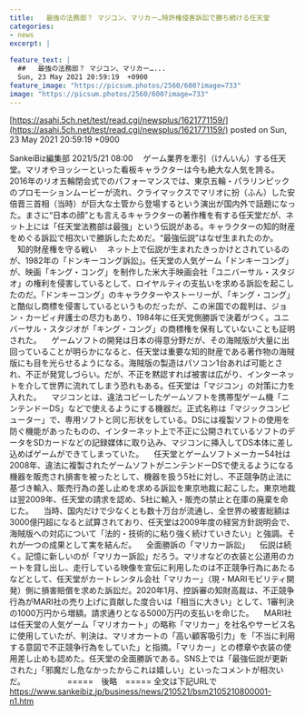 ```yaml
---
title:   最強の法務部？ マジコン、マリカー…特許権侵害訴訟で勝ち続ける任天堂  
categories:
- news
excerpt: |
  
feature_text: |
  ##   最強の法務部？ マジコン、マリカー…...
  Sun, 23 May 2021 20:59:19  +0900
feature_image: "https://picsum.photos/2560/600?image=733"
image: "https://picsum.photos/2560/600?image=733"
---
```


[https://asahi.5ch.net/test/read.cgi/newsplus/1621771159/](https://asahi.5ch.net/test/read.cgi/newsplus/1621771159/)
posted on Sun, 23 May 2021 20:59:19  +0900

<!--more-->

SankeiBiz編集部 2021/5/21 08:00 　ゲーム業界を牽引（けんいん）する任天堂。マリオやヨッシーといった看板キャラクターは今も絶大な人気を誇る。2016年のリオ五輪閉会式でのパフォーマンスでは、東京五輪・パラリンピックのプロモーションムービーが流れ、クライマックスでマリオに扮（ふん）した安倍晋三首相（当時）が巨大な土管から登場するという演出が国内外で話題になった。まさに“日本の顔”とも言えるキャラクターの著作権を有する任天堂だが、ネット上には「任天堂法務部は最強」という伝説がある。キャラクターの知的財産をめぐる訴訟で相次いで勝訴したためだ。“最強伝説”はなぜ生まれたのか。 　知的財産権を守る戦い 　ネット上で伝説が生まれたきっかけとされているのが、1982年の「ドンキーコング訴訟」。任天堂の人気ゲーム「ドンキーコング」が、映画「キング・コング」を制作した米大手映画会社「ユニバーサル・スタジオ」の権利を侵害しているとして、ロイヤルティの支払いを求める訴訟を起こしたのだ。「ドンキーコング」のキャラクターやストーリーが、「キング・コング」と酷似し商標を侵害しているというものだったが、この米国での裁判は、ジョン・カービィ弁護士の尽力もあり、1984年に任天党側勝訴で決着がつく。ユニバーサル・スタジオが「キング・コング」の商標権を保有していないことも証明された。 　ゲームソフトの開発は日本の得意分野だが、その海賊版が大量に出回っていることが明らかになると、任天堂は重要な知的財産である著作物の海賊版にも目を光らせるようになる。海賊版の製造はパソコン1台あれば可能とされ、不正が発覚しづらい。だが、不正を黙認すれば被害は広がり、インターネットを介して世界に流れてしまう恐れもある。任天堂は「マジコン」の対策に力を入れた。 　マジコンとは、違法コピーしたゲームソフトを携帯型ゲーム機「ニンテンドーDS」などで使えるようにする機器だ。正式名称は「マジックコンピューター」で、専用ソフトと同じ形状をしている。DSには複製ソフトの使用を防ぐ機能があったものの、インターネット上で不正に公開されているソフトのデータをSDカードなどの記録媒体に取り込み、マジコンに挿入してDS本体に差し込めばゲームができてしまっていた。 　任天堂とゲームソフトメーカー54社は2008年、違法に複製されたゲームソフトがニンテンドーDSで使えるようになる機器を販売され損害を被ったとして、機器を扱う5社に対し、不正競争防止法に基づき輸入、販売行為の差し止めを求める訴訟を東京地裁に起こした。東京地裁は翌2009年、任天堂の請求を認め、5社に輸入・販売の禁止と在庫の廃棄を命じた。 　当時、国内だけで少なくとも数十万台が流通し、全世界の被害総額は3000億円超になると試算されており、任天堂は2009年度の経営方針説明会で、海賊版への対応について「法的・技術的に粘り強く続けていきたい」と強調。それが一つの成果として実を結んだ。 　全面勝訴の「マリカー訴訟」 　伝説は続く。記憶に新しいのが「マリカー訴訟」だろう。マリオなどの衣装と公道用のカートを貸し出し、走行している映像を宣伝に利用したのは不正競争行為にあたるなどとして、任天堂がカートレンタル会社「マリカー」（現・MARIモビリティ開発）側に損害賠償を求めた訴訟だ。2020年1月、控訴審の知財高裁は、不正競争行為がMARI社の売り上げに貢献した度合いは「相当に大きい」として、1審判決の1000万円から増額。請求通りとなる5000万円の支払いを命じた。 　MARI社は任天堂の人気ゲーム「マリオカート」の略称「マリカー」を社名やサービス名に使用していたが、判決は、マリオカートの「高い顧客吸引力」を「不当に利用する意図で不正競争行為をしていた」と指摘。「マリカー」との標章や衣装の使用差し止めも認めた。任天堂の全面勝訴である。SNS上では「最強伝説が更新された」「邪魔だし危なかったからこれは嬉しい」といったコメントが相次いだ。 　　　　　=====　後略　===== 全文は下記URLで https://www.sankeibiz.jp/business/news/210521/bsm2105210800001-n1.htm
